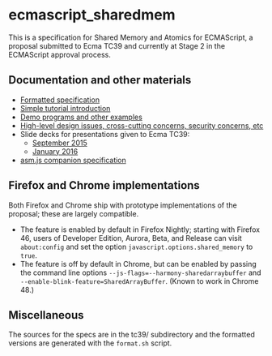 # ecmascript_sharedmem

This is a specification for Shared Memory and Atomics for ECMAScript, a proposal submitted to Ecma TC39 and currently at Stage 2 in the ECMAScript approval process.

## Documentation and other materials

* [Formatted specification](http://tc39.github.io/ecmascript_sharedmem/shmem.html)
* [Simple tutorial introduction](TUTORIAL.md)
* [Demo programs and other examples](DEMOS.md)
* [High-level design issues, cross-cutting concerns, security concerns, etc](DISCUSSION.md)
* Slide decks for presentations given to Ecma TC39:
  * [September 2015](https://github.com/tc39/ecmascript_sharedmem/blob/master/tc39/presentation-sept-2015.odp)
  * [January 2016](https://github.com/tc39/ecmascript_sharedmem/blob/master/tc39/presentation-jan-2016.odp)
* [asm.js companion specification](http://tc39.github.io/ecmascript_sharedmem/asmjs_shmem.html)

## Firefox and Chrome implementations

Both Firefox and Chrome ship with prototype implementations of the proposal; these are largely compatible.

* The feature is enabled by default in Firefox Nightly; starting with Firefox 46, users of Developer Edition, Aurora, Beta, and Release can visit `about:config` and set the option `javascript.options.shared_memory` to `true`.
* The feature is off by default in Chrome, but can be enabled by passing the command line options `--js-flags=--harmony-sharedarraybuffer` and `--enable-blink-feature=SharedArrayBuffer`.  (Known to work in Chrome 48.)

## Miscellaneous

The sources for the specs are in the tc39/ subdirectory and the formatted versions are generated with the `format.sh` script.

